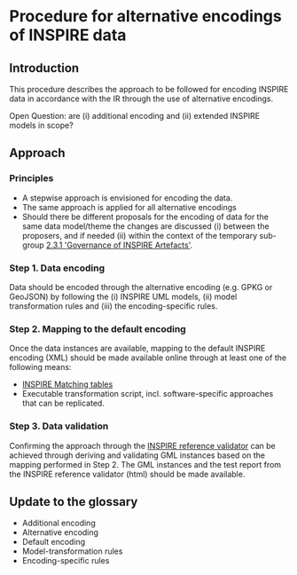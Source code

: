 # Procedure for alternative encodings of INSPIRE data

## Introduction
This procedure describes the approach to be followed for encoding INSPIRE data in accordance with the IR through the use of alternative encodings.

Open Question: are (i) additional encoding and (ii) extended INSPIRE models in scope? 

## Approach

### Principles
- A stepwise approach is envisioned for encoding the data. 
- The same approach is applied for all alternative encodings
- Should there be different proposals for the encoding of data for the same data model/theme the changes are discussed (i) between the proposers, and if needed (ii) within the context of the temporary sub-group [2.3.1 'Governance of INSPIRE Artefacts']().

### Step 1. Data encoding
Data should be encoded through the alternative encoding (e.g. GPKG or GeoJSON) by following the (i) INSPIRE UML models, (ii) model transformation rules and (iii) the encoding-specific rules.

### Step 2. Mapping to the default encoding
Once the data instances are available, mapping to the default INSPIRE encoding (XML) should be made available online through at least one of the following means:
- [INSPIRE Matching tables](https://inspire.ec.europa.eu/data-model/approved/r4618-ir/mapping/)
- Executable transformation script, incl. software-specific approaches that can be replicated.

### Step 3. Data validation
Confirming the approach through the [INSPIRE reference validator](https://inspire.ec.europa.eu/validator/) can be achieved through deriving and validating GML instances based on the mapping performed in Step 2. The GML instances and the test report from the INSPIRE reference validator (html) should be made available.


## Update to the glossary
- Additional encoding
- Alternative encoding
- Default encoding
- Model-transformation rules
- Encoding-specific rules
